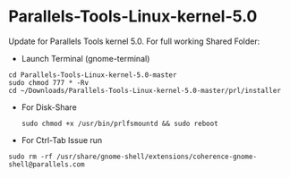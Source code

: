 # Parallels-Tools-Linux-kernel-5.0
Update for Parallels Tools kernel 5.0. For full working Shared Folder:
- Launch Terminal (gnome-terminal) 

```shell
cd Parallels-Tools-Linux-kernel-5.0-master
sudo chmod 777 * -Rv
cd ~/Downloads/Parallels-Tools-Linux-kernel-5.0-master/prl/installer
```

- For Disk-Share 

  ```shell
  sudo chmod +x /usr/bin/prlfsmountd && sudo reboot
  ```
- For Ctrl-Tab Issue run
```shell
sudo rm -rf /usr/share/gnome-shell/extensions/coherence-gnome-shell@parallels.com
```
